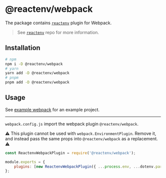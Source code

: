 # @reactenv/webpack

The package contains [`reactenv`](https://github.com/hmerritt/reactenv) plugin for Webpack.

> See [`reactenv`](https://github.com/hmerritt/reactenv) repo for more information.

## Installation

```sh
# npm
npm i -D @reactenv/webpack
# yarn
yarn add -D @reactenv/webpack
# pnpm
pnpm add -D @reactenv/webpack
```

## Usage

See [example webpack](https://github.com/hmerritt/reactenv/blob/master/examples/react-webpack/README.md) for an example project.

---

`webpack.config.js` import the webpack plugin `@reactenv/webpack`.

⚠️ This plugin cannot be used with `webpack.EnvironmentPlugin`. Remove it, and instead pass the same props into `@reactenv/webpack` as a replacement. ⚠️

```js
const ReactenvWebpackPlugin = require('@reactenv/webpack');

module.exports = {
    plugins: [new ReactenvWebpackPlugin({ ...process.env, ...dotenv.parsed })],
};
```
